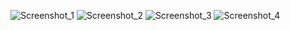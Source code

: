 ![Screenshot_1](https://github.com/AbuThaher99/Huffman-Project/assets/106724736/306c7a39-be67-4e02-ac8f-a40ff1715704)
![Screenshot_2](https://github.com/AbuThaher99/Huffman-Project/assets/106724736/0fe3d920-c8eb-4011-bce9-a798085cc6aa)
![Screenshot_3](https://github.com/AbuThaher99/Huffman-Project/assets/106724736/ebd6d475-f4f9-4c4c-a4fe-2c71b58dfe2a)
![Screenshot_4](https://github.com/AbuThaher99/Huffman-Project/assets/106724736/60766aa3-090c-4643-8fca-7eb81a2eaefb)
